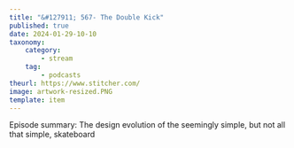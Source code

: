 ```yaml
---
title: "&#127911; 567- The Double Kick"
published: true
date: 2024-01-29-10-10
taxonomy:
    category:
        - stream
    tag:
        - podcasts
theurl: https://www.stitcher.com/
image: artwork-resized.PNG
template: item
---
```


Episode summary: The design evolution of the seemingly simple, but not all that simple, skateboard
